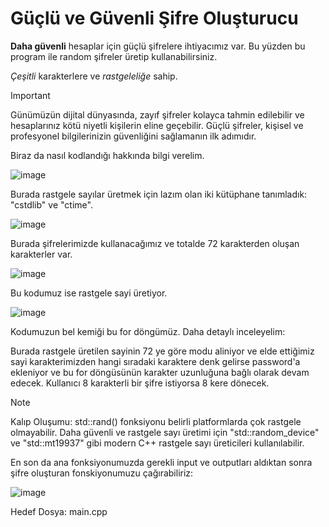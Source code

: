 # Güçlü ve Güvenli Şifre Oluşturucu

__Daha güvenli__ hesaplar için güçlü şifrelere ihtiyacımız var. Bu yüzden bu program ile random şifreler üretip kullanabilirsiniz.

_Çeşitli_ karakterlere ve _rastgeleliğe_ sahip.

> [!IMPORTANT]
> Günümüzün dijital dünyasında, zayıf şifreler kolayca tahmin edilebilir ve hesaplarınız kötü niyetli kişilerin eline geçebilir. Güçlü şifreler, kişisel ve profesyonel bilgilerinizin güvenliğini sağlamanın ilk adımıdır.

Biraz da nasıl kodlandığı hakkında bilgi verelim.

![image](https://github.com/isleyen/randomPasswordGenerator/assets/136992260/40473ca1-f6f5-4bc3-9adb-7a61f4f32cb3)

Burada rastgele sayılar üretmek için lazım olan iki kütüphane tanımladık: "cstdlib" ve "ctime". 

![image](https://github.com/isleyen/randomPasswordGenerator/assets/136992260/0da0fdba-1e82-4af0-a09f-cb7b70cbfc33)

Burada şifrelerimizde kullanacağımız ve totalde 72 karakterden oluşan karakterler var.

![image](https://github.com/isleyen/randomPasswordGenerator/assets/136992260/35301619-b4cb-472f-92cf-17a0d1712842)

Bu kodumuz ise rastgele sayi üretiyor.

![image](https://github.com/isleyen/randomPasswordGenerator/assets/136992260/23994ea3-5d30-4255-9ece-7cacac412bde)

Kodumuzun bel kemiği bu for döngümüz. Daha detaylı inceleyelim:

Burada rastgele üretilen sayinin 72 ye göre modu aliniyor ve elde ettiğimiz sayi karakterimizden hangi sıradaki karaktere denk gelirse password'a ekleniyor ve bu for döngüsünün karakter uzunluğuna bağlı olarak devam edecek. Kullanıcı 8 karakterli bir şifre istiyorsa 8 kere dönecek.
> [!NOTE]
> Kalıp Oluşumu: std::rand() fonksiyonu belirli platformlarda çok rastgele olmayabilir. Daha güvenli ve rastgele sayı üretimi için "std::random_device" ve "std::mt19937" gibi modern C++ rastgele sayı üreticileri kullanılabilir.

En son da ana fonksiyonumuzda gerekli input ve outputları aldıktan sonra şifre oluşturan fonskiyonumuzu çağırabiliriz:

![image](https://github.com/isleyen/randomPasswordGenerator/assets/136992260/c02b9386-1e4d-4934-9b55-944c63bd6330)

Hedef Dosya: main.cpp

